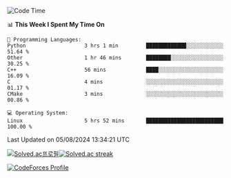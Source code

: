 
<!--START_SECTION:waka-->
![Code Time](http://img.shields.io/badge/Code%20Time-3%2C585%20hrs%2041%20mins-blue)

📊 **This Week I Spent My Time On** 

```text
💬 Programming Languages: 
Python                   3 hrs 1 min         █████████████░░░░░░░░░░░░   51.64 % 
Other                    1 hr 46 mins        ████████░░░░░░░░░░░░░░░░░   30.25 % 
C++                      56 mins             ████░░░░░░░░░░░░░░░░░░░░░   16.09 % 
C                        4 mins              ░░░░░░░░░░░░░░░░░░░░░░░░░   01.17 % 
CMake                    3 mins              ░░░░░░░░░░░░░░░░░░░░░░░░░   00.86 % 

💻 Operating System: 
Linux                    5 hrs 52 mins       █████████████████████████   100.00 % 
```


 Last Updated on 05/08/2024 13:34:21 UTC
<!--END_SECTION:waka-->


[![Solved.ac프로필](http://mazassumnida.wtf/api/generate_badge?boj=hckim96)](https://solved.ac/hckim96)[![Solved.ac streak](http://mazandi.herokuapp.com/api?handle=hckim96&theme=dark)](https://solved.ac/hckim96)


[![CodeForces Profile](https://cf.leed.at?id=hckim96)](https://codeforces.com/profile/hckim96)

